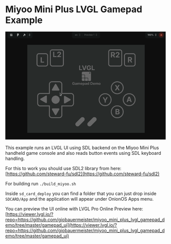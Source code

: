 # Miyoo Mini Plus LVGL Gamepad Example

![alt text](repo_assets/lvgl_pro_ui.gif)

This example runs an LVGL UI using SDL backend on the Miyoo Mini Plus handheld game console and also reads button events using SDL keyboard handling.

For this to work you should use SDL2 library from here: [https://github.com/steward-fu/sdl2](https://github.com/steward-fu/sdl2)

For building run `./build_miyoo.sh`

Inside `sd_card_deploy` you can find a folder that you can just drop inside `SDCARD/App` and the application will appear under OnionOS Apps menu.

You can preview the UI online with LVGL Pro Online Preview here: [https://viewer.lvgl.io/?repo=https://github.com/giobauermeister/miyoo_mini_plus_lvgl_gamepad_demo/tree/master/gamepad_ui](https://viewer.lvgl.io/?repo=https://github.com/giobauermeister/miyoo_mini_plus_lvgl_gamepad_demo/tree/master/gamepad_ui)